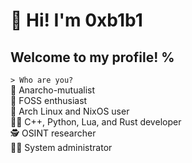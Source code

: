 # 👋 Hi! I'm 0xb1b1

## Welcome to my profile! %

`> Who are you?`\
🏴 Anarcho-mutualist\
🥷 FOSS enthusiast\
🧙 Arch Linux and NixOS user\
🧑‍💻 C++, Python, Lua, and Rust developer\
🕵️ OSINT researcher\
🧑‍✈️ System administrator
